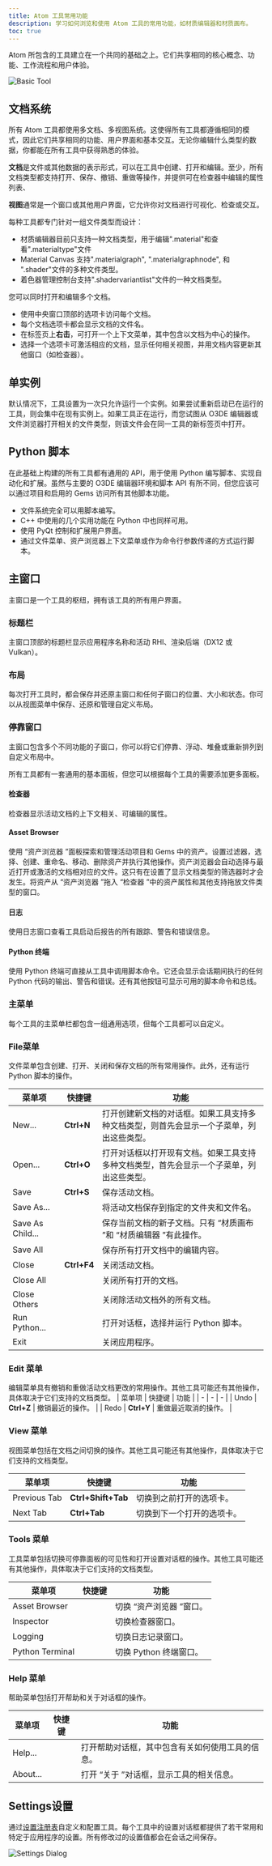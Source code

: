 ```yaml
---
title: Atom 工具常用功能
description: 学习如何浏览和使用 Atom 工具的常用功能，如材质编辑器和材质画布。
toc: true
---
```


Atom 所包含的工具建立在一个共同的基础之上。它们共享相同的核心概念、功能、工作流程和用户体验。

![Basic Tool](/images/atom-guide/tools/empty-tool.jpg)

## 文档系统
所有 Atom 工具都使用多文档、多视图系统。这使得所有工具都遵循相同的模式，因此它们共享相同的功能、用户界面和基本交互。无论你编辑什么类型的数据，你都能在所有工具中获得熟悉的体验。

**文档**是文件或其他数据的表示形式，可以在工具中创建、打开和编辑。至少，所有文档类型都支持打开、保存、撤销、重做等操作，并提供可在检查器中编辑的属性列表、

**视图**通常是一个窗口或其他用户界面，它允许你对文档进行可视化、检查或交互。

每种工具都专门针对一组文件类型而设计：
- 材质编辑器目前只支持一种文档类型，用于编辑".material"和查看".materialtype"文件
- Material Canvas 支持".materialgraph", ".materialgraphnode", 和 ".shader"文件的多种文件类型。
- 着色器管理控制台支持".shadervariantlist"文件的一种文档类型。

您可以同时打开和编辑多个文档。
- 使用中央窗口顶部的选项卡访问每个文档。
- 每个文档选项卡都会显示文档的文件名。
- 在标签页上**右击**，可打开一个上下文菜单，其中包含以文档为中心的操作。
- 选择一个选项卡可激活相应的文档，显示任何相关视图，并用文档内容更新其他窗口（如检查器）。

## 单实例
默认情况下，工具设置为一次只允许运行一个实例。如果尝试重新启动已在运行的工具，则会集中在现有实例上。如果工具正在运行，而您试图从 O3DE 编辑器或文件浏览器打开相关的文件类型，则该文件会在同一工具的新标签页中打开。

## Python 脚本
在此基础上构建的所有工具都有通用的 API，用于使用 Python 编写脚本、实现自动化和扩展。虽然与主要的 O3DE 编辑器环境和脚本 API 有所不同，但您应该可以通过项目和启用的 Gems 访问所有其他脚本功能。
- 文件系统完全可以用脚本编写。
- C++ 中使用的几个实用功能在 Python 中也同样可用。
- 使用 PyQt 控制和扩展用户界面。
- 通过文件菜单、资产浏览器上下文菜单或作为命令行参数传递的方式运行脚本。 

## 主窗口
主窗口是一个工具的枢纽，拥有该工具的所有用户界面。

### 标题栏
主窗口顶部的标题栏显示应用程序名称和活动 RHI、渲染后端（DX12 或 Vulkan）。

### 布局
每次打开工具时，都会保存并还原主窗口和任何子窗口的位置、大小和状态。你可以从视图菜单中保存、还原和管理自定义布局。

### 停靠窗口
主窗口包含多个不同功能的子窗口，你可以将它们停靠、浮动、堆叠或重新排列到自定义布局中。

所有工具都有一套通用的基本面板，但您可以根据每个工具的需要添加更多面板。

#### 检查器
检查器显示活动文档的上下文相关、可编辑的属性。

#### Asset Browser
使用 “资产浏览器 ”面板探索和管理活动项目和 Gems 中的资产。设置过滤器，选择、创建、重命名、移动、删除资产并执行其他操作。资产浏览器会自动选择与最近打开或激活的文档相对应的文件。这只有在设置了显示文档类型的筛选器时才会发生。将资产从 “资产浏览器 ”拖入 “检查器 ”中的资产属性和其他支持拖放文件类型的窗口。

#### 日志
使用日志窗口查看工具启动后报告的所有跟踪、警告和错误信息。

#### Python 终端
使用 Python 终端可直接从工具中调用脚本命令。它还会显示会话期间执行的任何 Python 代码的输出、警告和错误。还有其他按钮可显示可用的脚本命令和总线。

### 主菜单
每个工具的主菜单栏都包含一组通用选项，但每个工具都可以自定义。

### File菜单
文件菜单包含创建、打开、关闭和保存文档的所有常用操作。此外，还有运行 Python 脚本的操作。

| 菜单项 | 快捷键 | 功能 |
| - | - | - |
| New... | **Ctrl+N** | 打开创建新文档的对话框。如果工具支持多种文档类型，则首先会显示一个子菜单，列出这些类型。 |
| Open... | **Ctrl+O** | 打开对话框以打开现有文档。如果工具支持多种文档类型，首先会显示一个子菜单，列出这些类型。 |
| Save | **Ctrl+S** | 保存活动文档。|
| Save As... | | 将活动文档保存到指定的文件夹和文件名。 |
| Save As Child... | | 保存当前文档的新子文档。只有 “材质画布 ”和 “材质编辑器 ”有此操作。 |
| Save All | | 保存所有打开文档中的编辑内容。 |
| Close | **Ctrl+F4** | 关闭活动文档。 |
| Close All | | 关闭所有打开的文档。|
| Close Others | | 关闭除活动文档外的所有文档。 |
| Run Python... | | 打开对话框，选择并运行 Python 脚本。 |
| Exit | | 关闭应用程序。 |

### Edit 菜单
编辑菜单具有撤销和重做活动文档更改的常用操作。其他工具可能还有其他操作，具体取决于它们支持的文档类型。
| 菜单项 | 快捷键 | 功能 |
| - | - | - |
| Undo | **Ctrl+Z** | 撤销最近的操作。 |
| Redo | **Ctrl+Y** | 重做最近取消的操作。 |

### View 菜单
视图菜单包括在文档之间切换的操作。其他工具可能还有其他操作，具体取决于它们支持的文档类型。

| 菜单项 | 快捷键 | 功能 |
| - | - | - |
| Previous Tab | **Ctrl+Shift+Tab** | 切换到之前打开的选项卡。 |
| Next Tab | **Ctrl+Tab** | 切换到下一个打开的选项卡。|

### Tools 菜单
工具菜单包括切换可停靠面板的可见性和打开设置对话框的操作。其他工具可能还有其他操作，具体取决于它们支持的文档类型。

| 菜单项 | 快捷键 | 功能 |
| - | - | - |
| Asset Browser | | 切换 “资产浏览器 ”窗口。 |
| Inspector | | 切换检查器窗口。 |
| Logging | | 切换日志记录窗口。 |
| Python Terminal | | 切换 Python 终端窗口。 |

### Help 菜单
帮助菜单包括打开帮助和关于对话框的操作。

| 菜单项 | 快捷键 | 功能 |
| - | - | - |
| Help... | | 打开帮助对话框，其中包含有关如何使用工具的信息。 |
| About... | | 打开 “关于 ”对话框，显示工具的相关信息。 |

## Settings设置
通过[设置注册表](https://www.o3de.org/docs/user-guide/settings/)自定义和配置工具。每个工具中的设置对话框都提供了若干常用和特定于应用程序的设置。所有修改过的设置值都会在会话之间保存。

![Settings Dialog](/images/atom-guide/tools/settings-dialog.png)
